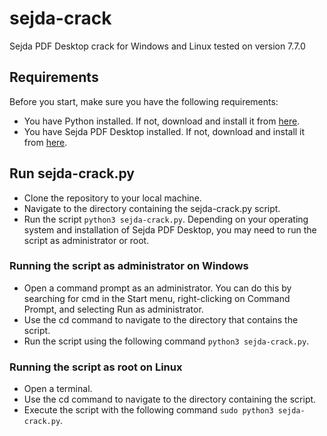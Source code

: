 # sejda-crack
Sejda PDF Desktop crack for Windows and Linux tested on version 7.7.0

## Requirements
Before you start, make sure you have the following requirements:
- You have Python installed. If not, download and install it from [here](https://www.python.org/downloads/).
- You have Sejda PDF Desktop installed. If not, download and install it from [here](https://www.sejda.com/desktop).

## Run sejda-crack.py
- Clone the repository to your local machine.
- Navigate to the directory containing the sejda-crack.py script.
- Run the script `python3 sejda-crack.py`. Depending on your operating system and installation of Sejda PDF Desktop, you may need to run the script as administrator or root.

### Running the script as administrator on Windows
- Open a command prompt as an administrator. You can do this by searching for cmd in the Start menu, right-clicking on Command Prompt, and selecting Run as administrator.
- Use the cd command to navigate to the directory that contains the script.
- Run the script using the following command `python3 sejda-crack.py`.

### Running the script as root on Linux
- Open a terminal.
- Use the cd command to navigate to the directory containing the script.
- Execute the script with the following command `sudo python3 sejda-crack.py`.